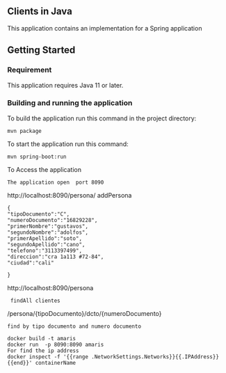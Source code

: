 ## Clients in Java

This application contains an implementation for a Spring application 
 

## Getting Started

### Requirement

This application requires Java 11 or later.

### Building and running the application

To build the application run this command in the project directory:
```
mvn package
```
To start the application run this command:
```
mvn spring-boot:run
```
To Access the application
```
The application open  port 8090
```
http://localhost:8090/persona/ addPersona
```
{
"tipoDocumento":"C",
"numeroDocumento":"16829228",
"primerNombre":"gustavos",
"segundoNombre":"adolfos",
"primerApellido":"soto",
"segundoApellido":"cano",
"telefono":"3113397499",
"direccion":"cra 1a113 #72-84",
"ciudad":"cali"

}
```
http://localhost:8090/persona 
```
 findAll clientes
```
/persona/{tipoDocumento}/dcto/{numeroDocumento}
```
find by tipo documento and numero documento
```
```
docker build -t amaris
docker run  -p 8090:8090 amaris
For find the ip address
docker inspect -f '{{range .NetworkSettings.Networks}}{{.IPAddress}}{{end}}' containerName 